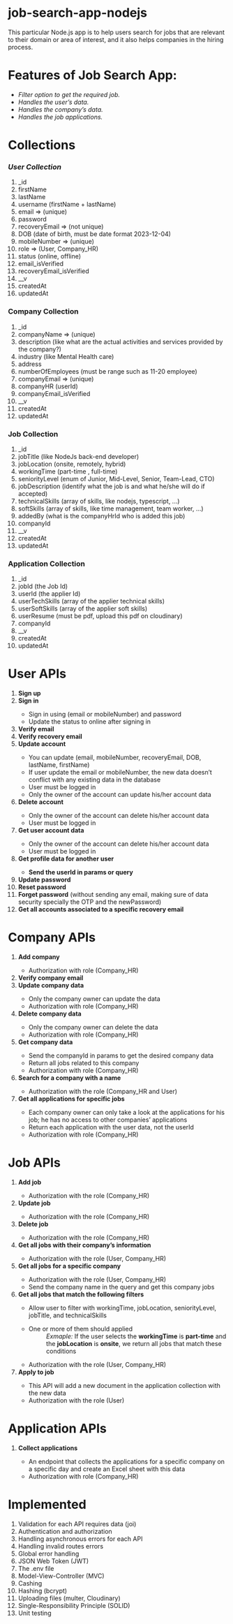 # job-search-app-nodejs
This particular Node.js app is to help users search for jobs that are relevant to their domain or area of interest, and it also helps companies in the hiring process.

<h1>Features of Job Search App:</h1>
<ul>
  <li><i>Filter option to get the required job.</i></li>
  <li><i>Handles the user’s data.</i></li>
  <li><i>Handles the company’s data.</i></li>
  <li><i>Handles the job applications.</i></li>
</ul>

<h1>Collections</h1>

<h3><i>User Collection</i></h3>
<ol>
  <li>_id</li>
  <li>firstName</li>
  <li>lastName</li>
  <li>username (firstName + lastName)</li>
  <li>email ⇒ (unique)</li>
  <li>password</li>
  <li>recoveryEmail ⇒ (not unique)</li>
  <li>DOB (date of birth, must be date format 2023-12-04)</li>
  <li>mobileNumber ⇒ (unique)</li>
  <li>role ⇒ (User, Company_HR)</li>
  <li>status (online, offline)</li>
  <li>email_isVerified</li>
  <li>recoveryEmail_isVerified</li>
  <li>__v</li>
  <li>createdAt</li> 
  <li>updatedAt</li>
</ol>

<h3>Company Collection</h3>
<ol>
  <li>_id</li>
  <li>companyName ⇒ (unique)</li>
  <li>description (like what are the actual activities and services provided by the company?)</li>
  <li>industry (like Mental Health care)</li>
  <li>address</li>
  <li>numberOfEmployees (must be range such as 11-20 employee)</li>
  <li>companyEmail ⇒ (unique)</li>
  <li>companyHR (userId)</li>
  <li>companyEmail_isVerified</li>
  <li>__v</li>
  <li>createdAt</li> 
  <li>updatedAt</li>
</ol>

<h3>Job Collection</h3>
<ol>
  <li>_id</li>
  <li>jobTitle (like NodeJs back-end developer)</li>
  <li>jobLocation (onsite, remotely, hybrid)</li>
  <li>workingTime (part-time , full-time)</li>
  <li>seniorityLevel (enum of Junior, Mid-Level, Senior, Team-Lead, CTO)</li>
  <li>jobDescription (identify what the job is and what he/she will do if accepted)</li>
  <li>technicalSkills (array of skills, like nodejs, typescript, ...)</li>
  <li>softSkills (array of skills, like time management, team worker, ...)</li>
  <li>addedBy (what is the companyHrId who is added this job)</li>
  <li>companyId</li>
  <li>__v</li>
  <li>createdAt</li> 
  <li>updatedAt</li>
</ol>

<h3>Application Collection</h3>
<ol>
  <li>_id</li>
  <li>jobId (the Job Id)</li>
  <li>userId (the applier Id)</li>
  <li>userTechSkills (array of the applier technical skills)</li>
  <li>userSoftSkills (array of the applier soft skills)</li>
  <li>userResume (must be pdf, upload this pdf on cloudinary)</li>
  <li>companyId</li>
  <li>__v</li>
  <li>createdAt</li> 
  <li>updatedAt</li>
</ol>


<h1>User APIs</h1>
<ol>
  <li><b>Sign up</b></li>
  <li><b>Sign in</b></li>
    <ul>
      <li>Sign in using (email or mobileNumber) and password</li>
      <li>Update the status to online after signing in</li>
    </ul>
  <li><b>Verify email</b></li>
  <li><b>Verify recovery email</b></li>
  <li><b>Update account</b></li>
    <ul>
      <li>You can update (email, mobileNumber, recoveryEmail, DOB, lastName, firstName)</li>
      <li>If user update the email or mobileNumber, the new data doesn’t conflict with any existing data in the database</li>
      <li>User must be logged in</li>
      <li>Only the owner of the account can update his/her account data</li>
    </ul>
  <li><b>Delete account</b></li>
    <ul>
      <li>Only the owner of the account can delete his/her account data</li>
      <li>User must be logged in</li>
    </ul>
  <li><b>Get user account data</b></li>
    <ul>
      <li>Only the owner of the account can delete his/her account data</li>
      <li>User must be logged in</li>
    </ul>
  <li><b>Get profile data for another user</b></li>
    <ul>
      <li><b>Send the userId in params or query</b></li>
    </ul>
  <li><b>Update password</b></li>
  <li><b>Reset password</b></li>
  <li><b>Forget password</b> (without sending any email, making sure of data security specially the OTP and the newPassword)</li>
  <li><b>Get all accounts associated to a specific recovery email</b></li>
</ol>

<h1>Company APIs</h1>
<ol>
  <li><b>Add company</b></li>
    <ul>
      <li>Authorization with role (Company_HR)</li>
    </ul>
  <li><b>Verify company email</b></li>
  <li><b>Update company data</b></li>
    <ul>
      <li>Only the company owner can update the data</li>
      <li>Authorization with role (Company_HR)</li>
    </ul>
  <li><b>Delete company data</b></li>
    <ul>
      <li>Only the company owner can delete the data</li>
      <li>Authorization with role (Company_HR)</li>
    </ul>
  <li><b>Get company data</b></li>
    <ul>
      <li>Send the companyId in params to get the desired company data</li>
      <li>Return all jobs related to this company</li>
      <li>Authorization with role (Company_HR)</li>
    </ul>
  <li><b>Search for a company with a name</b></li>
    <ul>
      <li>Authorization with the role (Company_HR and User)</li>
    </ul>
  <li><b>Get all applications for specific jobs</b></li>
    <ul>
      <li>Each company owner can only take a look at the applications for his job; he has no access to other companies’ applications</li>
      <li>Return each application with the user data, not the userId</li>
      <li>Authorization with role (Company_HR)</li>
    </ul>
</ol>

<h1>Job APIs</h1>
<ol>
  <li><b>Add job</b></li>
    <ul>
      <li>Authorization with the role (Company_HR)</li>
    </ul>
  <li><b>Update job</b></li>
    <ul>
      <li>Authorization with the role (Company_HR)</li>
    </ul>
  <li><b>Delete job</b></li>
    <ul>
      <li>Authorization with the role (Company_HR)</li>
    </ul>
  <li><b>Get all jobs with their company’s information</b></li>
    <ul>
      <li>Authorization with the role (User, Company_HR)</li>
    </ul>
  <li><b>Get all jobs for a specific company</b></li>
    <ul>
      <li>Authorization with the role (User, Company_HR)</li>
      <li>Send the company name in the query and get this company jobs</li>
    </ul>
  <li><b>Get all jobs that match the following filters</b></li>
    <ul>
      <li>Allow user to filter with workingTime, jobLocation, seniorityLevel, jobTitle, and technicalSkills</li>
      <dl>
        <li>One or more of them should applied</li>
        <dd><i>Exmaple:</i> If the user selects the <b>workingTime</b> is <b>part-time</b> and the <b>jobLocation</b> is <b>onsite</b>, we return all jobs that match these conditions</dd>
      </dl>
      <li>Authorization with the role (User, Company_HR)</li>
    </ul>
  <li><b>Apply to job</b></li>
    <ul>
      <li>This API will add a new document in the application collection with the new data</li>
      <li>Authorization with the role (User)</li>
    </ul>
</ol>

<h1>Application APIs</h1>
<ol>
  <li><b>Collect applications</b></li>
    <ul>
      <li>An endpoint that collects the applications for a specific company on a specific day and create an Excel sheet with this data</li>
      <li>Authorization with role (Company_HR)</li>
    </ul>
</ol>


<h1>Implemented</h1>

<ol>
  <li>Validation for each API requires data (joi)</li>
  <li>Authentication and authorization</li>
  <li>Handling asynchronous errors for each API</li>
  <li>Handling invalid routes errors</li>
  <li>Global error handling</li>
  <li>JSON Web Token (JWT)</li>
  <li>The .env file</li>
  <li>Model-View-Controller (MVC)</li>
  <li>Cashing</li>
  <li>Hashing (bcrypt)</li>
  <li>Uploading files (multer, Cloudinary)</li>
  <li>Single-Responsibility Principle (SOLID)</li>
  <li>Unit testing</li>
</ol>
